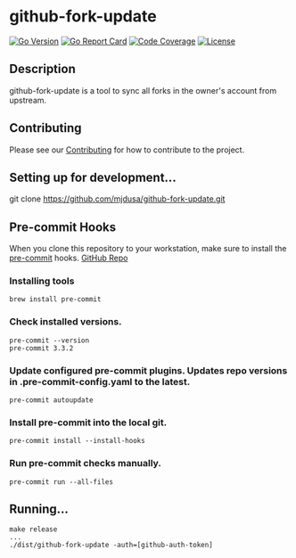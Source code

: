 # github-fork-update

[![Go Version][go_version_img]][go_dev_url]
[![Go Report Card][go_report_img]][go_report_url]
[![Code Coverage][go_code_coverage_img]][repo_url]
[![License][repo_license_img]][repo_license_url]

## Description
github-fork-update is a tool to sync all forks in the owner's account from upstream.

## Contributing
Please see our [Contributing](./CONTRIBUTING.md) for how to contribute to the project.

## Setting up for development...
git clone https://github.com/mjdusa/github-fork-update.git

## Pre-commit Hooks
When you clone this repository to your workstation, make sure to install the [pre-commit](https://pre-commit.com/) hooks. [GitHub Repo](https://github.com/pre-commit/pre-commit)

### Installing tools
```
brew install pre-commit
```

### Check installed versions.
```
pre-commit --version
pre-commit 3.3.2
```

### Update configured pre-commit plugins.  Updates repo versions in .pre-commit-config.yaml to the latest.
```
pre-commit autoupdate
```

### Install pre-commit into the local git.
```
pre-commit install --install-hooks
```

### Run pre-commit checks manually.
```
pre-commit run --all-files
```

## Running...
```
make release
...
./dist/github-fork-update -auth=[github-auth-token]
```


<!-- Go -->

[go_download_url]: https://golang.org/dl/
[go_install_url]: https://golang.org/cmd/go/#hdr-Compile_and_install_packages_and_dependencies
[go_version_img]: https://img.shields.io/badge/Go-1.21+-00ADD8?style=for-the-badge&logo=go
[go_report_img]: https://img.shields.io/badge/Go_report-A+-success?style=for-the-badge&logo=none
[go_report_url]: https://goreportcard.com/report/github.com/mjdusa/github-fork-update
[go_code_coverage_img]: https://img.shields.io/badge/code_coverage-92.6%25-success?style=for-the-badge&logo=none
[go_dev_url]: https://pkg.go.dev/github.com/mjdusa/github-fork-update

<!-- Repository -->

[repo_url]: https://github.com/mjdusa/github-fork-update
[repo_logo_url]: https://github.com/mjdusa/github-fork-update/wiki/Logo
[repo_logo_img]: https://github.com/mjdusa/github-fork-update/assets/11155743/95024afc-5e3b-4d6f-8c9c-5daaa51d080d
[repo_license_url]: https://github.com/mjdusa/github-fork-update/blob/main/LICENSE
[repo_license_img]: http://img.shields.io/badge/license-MIT-red.svg?style=for-the-badge&logo=none
[repo_cc_url]: https://creativecommons.org/licenses/by-sa/4.0/
[repo_v2_url]: https://github.com/mjdusa/github-fork-update/tree/v2
[repo_v3_url]: https://github.com/mjdusa/github-fork-update/tree/v3
[repo_issues_url]: https://github.com/mjdusa/github-fork-update/issues
[repo_pull_request_url]: https://github.com/mjdusa/github-fork-update/pulls
[repo_discussions_url]: https://github.com/mjdusa/github-fork-update/discussions
[repo_releases_url]: https://github.com/mjdusa/github-fork-update/releases
[repo_wiki_url]: https://github.com/mjdusa/github-fork-update/wiki
[repo_wiki_img]: https://img.shields.io/badge/docs-wiki_page-blue?style=for-the-badge&logo=none
[repo_wiki_faq_url]: https://github.com/mjdusa/github-fork-update/wiki/FAQ

<!-- Project -->

<!-- Author -->

[author]: https://github.com/mjdusa

<!-- Readme links -->

[dev_to_url]: https://dev.to/
[redis_url]: https://redis.io/
[postgresql_url]: https://postgresql.org/
[nginx_url]: https://nginx.org/
[traefik_url]: https://traefik.io/traefik/
[vitejs_url]: https://vitejs.dev/
[vuejs_url]: https://vuejs.org/
[react_url]: https://reactjs.org/
[preact_url]: https://preactjs.com/
[nextjs_url]: https://nextjs.org/
[nuxt3_url]: https://v3.nuxtjs.org/
[svelte_url]: https://svelte.dev/
[lit_url]: https://lit.dev/
[chi_url]: https://github.com/go-chi/chi
[fiber_url]: https://github.com/gofiber/fiber
[net_http_url]: https://golang.org/pkg/net/http/
[docker_url]: https://hub.docker.com/r/koddr/cgapp
[python_url]: https://www.python.org/downloads/
[ansible_url]: https://docs.ansible.com/ansible/latest/installation_guide/intro_installation.html#installing-ansible-on-specific-operating-systems
[brew_url]: https://brew.sh/
